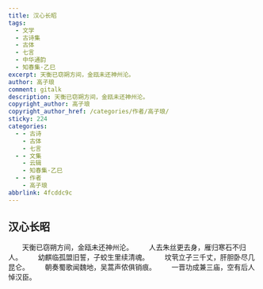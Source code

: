 ```yaml
---
title: 汉心长昭
tags:
  - 文学
  - 古诗集
  - 古体
  - 七言
  - 中华通韵
  - 知春集·乙巳
excerpt: 天衡已窃朔方间，金瓯未还神州沦。
author: 高子琅
comment: gitalk
description: 天衡已窃朔方间，金瓯未还神州沦。
copyright_author: 高子琅
copyright_author_href: /categories/作者/高子琅/
sticky: 224
categories:
  - - 古诗
    - 古体
    - 七言
  - - 文集
    - 云辑
    - 知春集·乙巳
  - - 作者
    - 高子琅
abbrlink: 4fcddc9c
---
```

## 汉心长昭
&emsp;&emsp;天衡已窃朔方间，金瓯未还神州沦。
&emsp;&emsp;人去朱丝更去身，雁归寒石不归人。
&emsp;&emsp;幼麒临孤盟旧誓，子蛟生里续清魂。
&emsp;&emsp;坟茕立孑三千丈，肝胆卧尽几昆仑。
&emsp;&emsp;朝奏蜀歌闻魏地，吴蒿声侬俱销痕。
&emsp;&emsp;一晋功成兼三庙，空有后人悼汉臣。